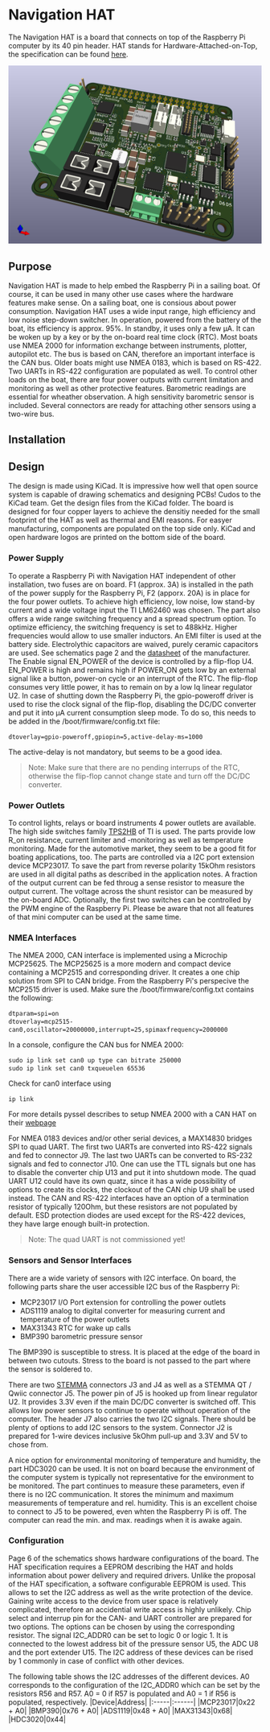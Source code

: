 # Navigation HAT
The Navigation HAT is a board that connects on top of the Raspberry Pi computer by its 40 pin header. HAT stands for Hardware-Attached-on-Top, the specification can be found [here](https://datasheets.raspberrypi.com/hat/hat-plus-specification.pdf).

![Rendered NavHAT board](./images/NavHAT-angle.png)

## Purpose
Navigation HAT is made to help embed the Raspberry Pi in a sailing boat. Of course, it can be used in many other use cases where the hardware features make sense.
On a sailing boat, one is consious about power consumption. Navigation HAT uses a wide input range, high efficiency and low noise step-down switcher. In operation, powered from the battery of the boat, its efficiency is approx. 95%.
In standby, it uses only a few µA. It can be woken up by a key or by the on-board real time clock (RTC).
Most boats use NMEA 2000 for information exchange between instruments, plotter, autopilot etc. The bus is based on CAN, therefore an important interface is the CAN bus. Older boats might use NMEA 0183, which is based on RS-422. Two UARTs in RS-422 configuration are populated as well.
To control other loads on the boat, there are four power outputs with current limitation and monitoring as well as other protective features. Barometric readings are essential for wheather observation. A high sensitivity barometric sensor is included. Several connectors are ready for attaching other sensors using a two-wire bus.

## Installation

## Design
The design is made using KiCad. It is impressive how well that open source system is capable of drawing schematics and designing PCBs! Cudos to the KiCad team. Get the design files from the KiCad folder.
The board is designed for four copper layers to achieve the densitiy needed for the small footprint of the HAT as well as thermal and EMI reasons. For easyer manufacturing, components are populated on the top side only. KiCad and open hardware logos are printed on the bottom side of the board.

### Power Supply
To operate a Raspberry Pi with Navigation HAT independent of other installation, two fuses are on board. F1 (approx. 3A) is installed in the path of the power supply for the Raspberry Pi, F2 (apporx. 20A) is in place for the four power outlets.
To achieve high efficiency, low noise, low stand-by current and a wide voltage input the TI LM62460 was chosen. The part also offers a wide range switching frequency and a spread spectrum option. To optimize efficiency, the switching frequency is set to 488kHz. Higher frequencies would allow to use smaller inductors. An EMI filter is used at the battery side. Electrolythic capacitors are waived, purely ceramic capacitors are used. See schematics page 2 and the [datasheet](https://www.ti.com/product/de-de/LM62460) of the manufacturer.
The Enable signal EN_POWER of the device is controlled by a flip-flop U4. EN_POWER is high and remains high if POWER_ON gets low by an external signal like a button, power-on cycle or an interrupt of the RTC. The flip-flop consumes very little power, it has to remain on by a low Iq linear regulator U2. In case of shutting down the Raspberry Pi, the gpio-poweroff driver is used to rise the clock signal of the flip-flop, disabling the DC/DC converter and put it into µA current consumption sleep mode. To do so, this needs to be added in the /boot/firmware/config.txt file:
```
dtoverlay=gpio-poweroff,gpiopin=5,active-delay-ms=1000
```
The active-delay is not mandatory, but seems to be a good idea.
> Note: Make sure that there are no pending interrups of the RTC, otherwise the flip-flop cannot change state and turn off the DC/DC converter.

### Power Outlets
To control lights, relays or board instruments 4 power outlets are available. The high side switches family [TPS2HB](https://www.ti.com/product/TPS2HB16-Q1) of TI is used. The parts provide low R_on resistance, current limiter and -monitoring as well as temperature monitoring. Made for the automotive market, they seem to be a good fit for boating applications, too. The parts are controlled via a I2C port extension device MCP23017. To save the part from reverse polarity 15kOhm resistors are used in all digital paths as described in the application notes.
A fraction of the output current can be fed throug a sense resistor to measure the output current. The voltage across the shunt resistor can be measured by the on-board ADC. Optionally, the first two switches can be controlled by the PWM engine of the Raspberry Pi. Please be aware that not all features of that mini computer can be used at the same time.

### NMEA Interfaces
The NMEA 2000, CAN interface is implemented using a Microchip MCP25625. The MCP25625 is a more modern and compact device containing a MCP2515 and corresponding driver. It creates a one chip solution from SPI to CAN bridge. From the Raspberry Pi's perspecive the MCP2515 driver is used. Make sure the /boot/firmware/config.txt contains the following:
```
dtparam=spi=on
dtoverlay=mcp2515-can0,oscillator=20000000,interrupt=25,spimaxfrequency=2000000
```
In a console, configure the CAN bus for NMEA 2000:
```
sudo ip link set can0 up type can bitrate 250000
sudo ip link set can0 txqueuelen 65536
```
Check for can0 interface using
```
ip link
```
For more details pyssel describes to setup NMEA 2000 with a CAN HAT on their [webpage](https://pysselilivet.blogspot.com/2022/05/waveshare-can-hat-with-signal-k.html)

For NMEA 0183 devices and/or other serial devices, a MAX14830 bridges SPI to quad UART. The first two UARTs are converted into RS-422 signals and fed to connector J9. The last two UARTs can be converted to RS-232 signals and fed to connector J10. One can use the TTL signals but one has to disable the converter chip U13 and put it into shutdown mode. The quad UART U12 could have its own quatz, since it has a wide possibility of options to create its clocks, the clockout of the CAN chip U9 shall be used instead.
The CAN and RS-422 interfaces have an option of a termination resistor of typically 120Ohm, but these resistors are not populated by default. ESD protection diodes are used except for the RS-422 devices, they have large enough built-in protection.

> Note: The quad UART is not commissioned yet!

### Sensors and Sensor Interfaces
There are a wide variety of sensors with I2C interface. On board, the following parts share the user accessible I2C bus of the Raspberry Pi:
* MCP23017 I/O Port extension for controlling the power outlets
* ADS1119 analog to digital converter for measuring current and temperature of the power outlets
* MAX31343 RTC for wake up calls
* BMP390 barometric pressure sensor

The BMP390 is susceptible to stress. It is placed at the edge of the board in between two cutouts. Stress to the board is not passed to the part where the sensor is soldered to.
  
There are two [STEMMA](https://learn.adafruit.com/introducing-adafruit-stemma-qt/what-is-stemma) connectors J3 and J4 as well as a STEMMA QT / Qwiic connector J5. The power pin of J5 is hooked up from linear regulator U2. It provides 3.3V even if the main DC/DC converter is switched off. This allows low power sensors to continue to operate without operation of the computer. The header J7 also carries the two I2C signals. There should be plenty of options to add I2C sensors to the system.
Connector J2 is prepared for 1-wire devices inclusive 5kOhm pull-up and 3.3V and 5V to chose from.

A nice option for environmental monitoring of temperature and humidity, the part HDC3020 can be used. It is not on board because the environment of the computer system is typically not representative for the environment to be monitored. The part continues to measure these parameters, even if there is no I2C communication. It stores the minimum and maximum measurements of temperature and rel. humidity. This is an excellent choise to connect to J5 to be powered, even whten the Raspberry Pi is off. The computer can read the min. and max. readings when it is awake again.

### Configuration
Page 6 of the schematics shows hardware configurations of the board. The HAT specification requires a EEPROM describing the HAT and holds information about power delivery and required drivers. Unlike the proposal of the HAT specification, a software configurable EEPROM is used. This allows to set the I2C address as well as the write protection of the device. Gaining write access to the device from user space is relatively complicated, therefore an accidential write access is highly unlikely.
Chip select and interrup pin for the CAN- and UART controller are prepared for two options. The options can be chosen by using the corresponding resistor.
The signal I2C_ADDR0 can be set to logic 0 or logic 1. It is connected to the lowest address bit of the pressure sensor U5, the ADC U8 and the port extender U15. The I2C address of these devices can be rised by 1 commonly in case of conflict with other devices.

The following table shows the I2C addresses of the different devices. A0 corresponds to the configuration of the I2C_ADDR0 which can be set by the resistors R56 and R57. A0 = 0 if R57 is populated and A0 = 1 if R56 is populated, respectively.
|Device|Address|
|:-----|:------|
|MCP23017|0x22 + A0|
|BMP390|0x76 + A0|
|ADS1119|0x48 + A0|
|MAX31343|0x68|
|HDC3020|0x44|
